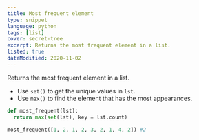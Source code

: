 ```yaml
---
title: Most frequent element
type: snippet
language: python
tags: [list]
cover: secret-tree
excerpt: Returns the most frequent element in a list.
listed: true
dateModified: 2020-11-02
---
```


Returns the most frequent element in a list.

- Use `set()` to get the unique values in `lst`.
- Use `max()` to find the element that has the most appearances.

```py
def most_frequent(lst):
  return max(set(lst), key = lst.count)

most_frequent([1, 2, 1, 2, 3, 2, 1, 4, 2]) #2
```
